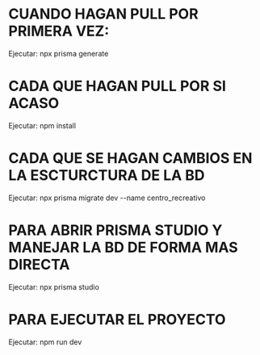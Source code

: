 # CUANDO HAGAN PULL POR PRIMERA VEZ:

Ejecutar:
npx prisma generate

# CADA QUE HAGAN PULL POR SI ACASO

Ejecutar:
npm install

# CADA QUE SE HAGAN CAMBIOS EN LA ESCTURCTURA DE LA BD

Ejecutar:
npx prisma migrate dev --name centro_recreativo

# PARA ABRIR PRISMA STUDIO Y MANEJAR LA BD DE FORMA MAS DIRECTA

Ejecutar:
npx prisma studio

# PARA EJECUTAR EL PROYECTO

Ejecutar:
npm run dev
